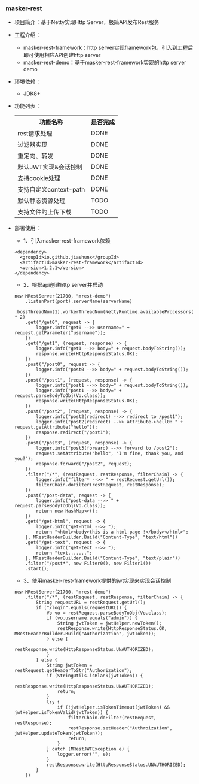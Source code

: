 
### masker-rest

- 项目简介：基于Netty实现Http Server，极简API发布Rest服务

- 工程介绍：

   - masker-rest-framework：http server实现framework包，引入到工程后即可使用相应API创建http server
   - masker-rest-demo：基于masker-rest-framework实现的http server demo

- 环境依赖：

   - JDK8+

- 功能列表：

    <table>
        <tr>
            <th>功能名称</th>
            <th>是否完成</th>
        </tr>
        <tr>
            <td>rest请求处理</td>
            <td>DONE</td>
        </tr>
        <tr>
            <td>过滤器实现</td>
            <td>DONE</td>
        </tr>
        <tr>
            <td>重定向、转发</td>
            <td>DONE</td>
        </tr>
        <tr>
            <td>默认JWT实现&会话控制</td>
            <td>DONE</td>
        </tr>
        <tr>
            <td>支持cookie处理</td>
            <td>DONE</td>
        </tr>
        <tr>
            <td>支持自定义context-path</td>
            <td>DONE</td>
        </tr>
        <tr>
            <td>默认静态资源处理</td>
            <td>TODO</td>
        </tr>
        <tr>
            <td>支持文件的上传下载</td>
            <td>TODO</td>
        </tr>
    </table>

- 部署使用：

   - 1、引入masker-rest-framework依赖

   ```text
   <dependency>
     <groupId>io.github.jiashunx</groupId>
     <artifactId>masker-rest-framework</artifactId>
     <version>1.2.1</version>
   </dependency>
   ```

   - 2、根据api创建http server并启动

   ```text
   new MRestServer(21700, "mrest-demo")
       .listenPort(port).serverName(serverName)
       .bossThreadNum(1).workerThreadNum(NettyRuntime.availableProcessors() * 2)
       .get("/get0", request -> {
           logger.info("get0 -->> username=" + request.getParameter("username"));
       })
       .get("/get1", (request, response) -> {
           logger.info("get1 -->> body=" + request.bodyToString());
           response.write(HttpResponseStatus.OK);
       })
       .post("/post0", request -> {
           logger.info("post0 -->> body=" + request.bodyToString());
       })
       .post("/post1", (request, response) -> {
           logger.info("post1 -->> body=" + request.bodyToString());
           logger.info("post1 -->> body=" + request.parseBodyToObj(Vo.class));
           response.write(HttpResponseStatus.OK);
       })
       .post("/post2", (request, response) -> {
           logger.info("post2(redirect) -->> redirect to /post1");
           logger.info("post2(redirect) -->> attribute->hell0: " + request.getAttribute("hello"));
           response.redirect("/post1");
       })
       .post("/post3", (request, response) -> {
           logger.info("post3(forward) -->> forward to /post2");
           request.setAttribute("hello", "I'm fine, thank you, and you?");
           response.forward("/post2", request);
       })
       .filter("/*", (restRequest, restResponse, filterChain) -> {
           logger.info("filter* -->> " + restRequest.getUrl());
           filterChain.doFilter(restRequest, restResponse);
       })
       .post("/post-data", request -> {
           logger.info("post-data -->> " + request.parseBodyToObj(Vo.class));
           return new HashMap<>();
       })
       .get("/get-html", request -> {
           logger.info("get-html -->> ");
           return "<html><body>this is a html page !</body></html>";
       }, MRestHeaderBuilder.Build("Content-Type", "text/html"))
       .get("/get-text", request -> {
           logger.info("get-text -->> ");
           return "text.......";
       }, MRestHeaderBuilder.Build("Content-Type", "text/plain"))
       .filter("/post*", new Filter0(), new Filter1())
       .start();
   ```

   - 3、使用masker-rest-framework提供的jwt实现来实现会话控制

   ```text
   new MRestServer(21700, "mrest-demo")
       .filter("/*", (restRequest, restResponse, filterChain) -> {
           String requestURL = restRequest.getUrl();
           if ("/login".equals(requestURL)) {
               Vo vo = restRequest.parseBodyToObj(Vo.class);
               if (vo.username.equals("admin")) {
                   String jwtToken = jwtHelper.newToken();
                   restResponse.write(HttpResponseStatus.OK, MRestHeaderBuilder.Build("Authorization", jwtToken));
               } else {
                   restResponse.write(HttpResponseStatus.UNAUTHORIZED);
               }
           } else {
               String jwtToken = restRequest.getHeaderToStr("Authorization");
               if (StringUtils.isBlank(jwtToken)) {
                   restResponse.write(HttpResponseStatus.UNAUTHORIZED);
                   return;
               }
               try {
                   if (!jwtHelper.isTokenTimeout(jwtToken) && jwtHelper.isTokenValid(jwtToken)) {
                       filterChain.doFilter(restRequest, restResponse);
                       restResponse.setHeader("Authroization", jwtHelper.updateToken(jwtToken));
                       return;
                   }
               } catch (MRestJWTException e) {
                   logger.error("", e);
               }
               restResponse.write(HttpResponseStatus.UNAUTHORIZED);
           }
       })
   ```
